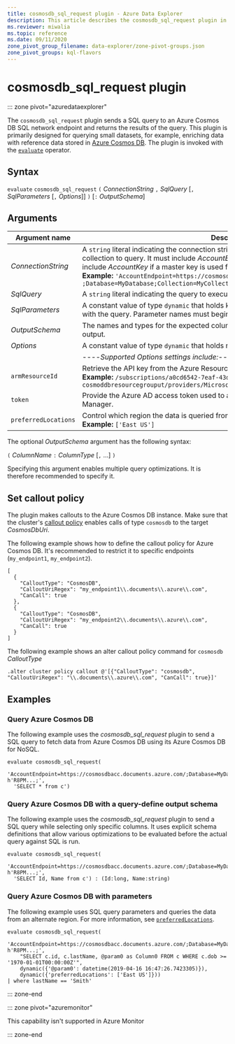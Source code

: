 ```yaml
---
title: cosmosdb_sql_request plugin - Azure Data Explorer
description: This article describes the cosmosdb_sql_request plugin in Azure Data Explorer.
ms.reviewer: miwalia
ms.topic: reference
ms.date: 09/11/2020
zone_pivot_group_filename: data-explorer/zone-pivot-groups.json
zone_pivot_groups: kql-flavors
---
```

# cosmosdb_sql_request plugin

::: zone pivot="azuredataexplorer"

The `cosmosdb_sql_request` plugin sends a SQL query to an Azure Cosmos DB SQL network endpoint and returns the results of the query. This plugin is primarily designed for querying small datasets, for example, enriching data with reference data stored in [Azure Cosmos DB](/azure/cosmos-db/). The plugin is invoked with the [`evaluate`](evaluateoperator.md) operator.

## Syntax

`evaluate` `cosmosdb_sql_request` `(` *ConnectionString* `,` *SqlQuery* [`,` *SqlParameters* [`,` *Options*]] `)` [`:` *OutputSchema*]

## Arguments

|Argument name | Description | Required/optional |
|---|---|---|
| *ConnectionString* | A `string` literal indicating the connection string that points to the Azure Cosmos DB collection to query. It must include *AccountEndpoint*, *Database*, and *Collection*. It may include *AccountKey* if a master key is used for authentication. <br> **Example:** `'AccountEndpoint=https://cosmosdbacc.documents.azure.com/ ;Database=MyDatabase;Collection=MyCollection;AccountKey=' h'R8PM...;'`| Required |
| *SqlQuery*| A `string` literal indicating the query to execute. | Required |
| *SqlParameters* | A constant value of type `dynamic` that holds key-value pairs to pass as parameters along with the query. Parameter names must begin with `@`. | Optional |
| *OutputSchema* | The names and types for the expected columns of the `cosmosdb_sql_request` plugin output. | Optional |
| *Options* | A constant value of type `dynamic` that holds more advanced settings as key-value pairs. | Optional |
|| ----*Supported Options settings include:*-----
|      `armResourceId` | Retrieve the API key from the Azure Resource Manager <br> **Example:** `/subscriptions/a0cd6542-7eaf-43d2-bbdd-b678a869aad1/resourceGroups/ cosmoddbresourcegrouput/providers/Microsoft.DocumentDb/databaseAccounts/cosmosdbacc`|
|  `token` | Provide the Azure AD access token used to authenticate with the Azure Resource Manager.
| `preferredLocations` | Control which region the data is queried from. <br> **Example:** `['East US']` | |

The optional *OutputSchema* argument has the following syntax:

`(` *ColumnName* `:` *ColumnType* [`,` ...] `)`

Specifying this argument enables multiple query optimizations. It is therefore recommended to specify it.

## Set callout policy

The plugin makes callouts to the Azure Cosmos DB instance. Make sure that the cluster's [callout policy](../management/calloutpolicy.md) enables calls of type `cosmosdb` to the target *CosmosDbUri*.

The following example shows how to define the callout policy for Azure Cosmos DB. It's recommended to restrict it to specific endpoints (`my_endpoint1`, `my_endpoint2`).

```kusto
[
  {
    "CalloutType": "CosmosDB",
    "CalloutUriRegex": "my_endpoint1\\.documents\\.azure\\.com",
    "CanCall": true
  },
  {
    "CalloutType": "CosmosDB",
    "CalloutUriRegex": "my_endpoint2\\.documents\\.azure\\.com",
    "CanCall": true
  }
]
```

The following example shows an alter callout policy command for `cosmosdb` *CalloutType*

```kusto
.alter cluster policy callout @'[{"CalloutType": "cosmosdb", "CalloutUriRegex": "\\.documents\\.azure\\.com", "CanCall": true}]'
```

## Examples

### Query Azure Cosmos DB

The following example uses the *cosmosdb_sql_request* plugin to send a SQL query to fetch data from Azure Cosmos DB using its Azure Cosmos DB for NoSQL.

```kusto
evaluate cosmosdb_sql_request(
  'AccountEndpoint=https://cosmosdbacc.documents.azure.com/;Database=MyDatabase;Collection=MyCollection;AccountKey=' h'R8PM...;',
  'SELECT * from c')
```

### Query Azure Cosmos DB with a query-define output schema

The following example uses the *cosmosdb_sql_request* plugin to send a SQL query while selecting only specific columns.
It uses explicit schema definitions that allow various optimizations to be evaluated before the actual query against SQL is run.

```kusto
evaluate cosmosdb_sql_request(
  'AccountEndpoint=https://cosmosdbacc.documents.azure.com/;Database=MyDatabase;Collection=MyCollection;AccountKey=' h'R8PM...;',
  'SELECT Id, Name from c') : (Id:long, Name:string) 
```

### Query Azure Cosmos DB with parameters

The following example uses SQL query parameters and queries the data from an alternate region. For more information, see [`preferredLocations`](/azure/cosmos-db/tutorial-global-distribution-sql-api?tabs=dotnetv2%2Capi-async#preferred-locations).

```kusto
evaluate cosmosdb_sql_request(
    'AccountEndpoint=https://cosmosdbacc.documents.azure.com/;Database=MyDatabase;Collection=MyCollection;AccountKey=' h'R8PM...;',
    "SELECT c.id, c.lastName, @param0 as Column0 FROM c WHERE c.dob >= '1970-01-01T00:00:00Z'",
    dynamic({'@param0': datetime(2019-04-16 16:47:26.7423305)}),
    dynamic({'preferredLocations': ['East US']}))
| where lastName == 'Smith'
```

::: zone-end

::: zone pivot="azuremonitor"

This capability isn't supported in Azure Monitor

::: zone-end
